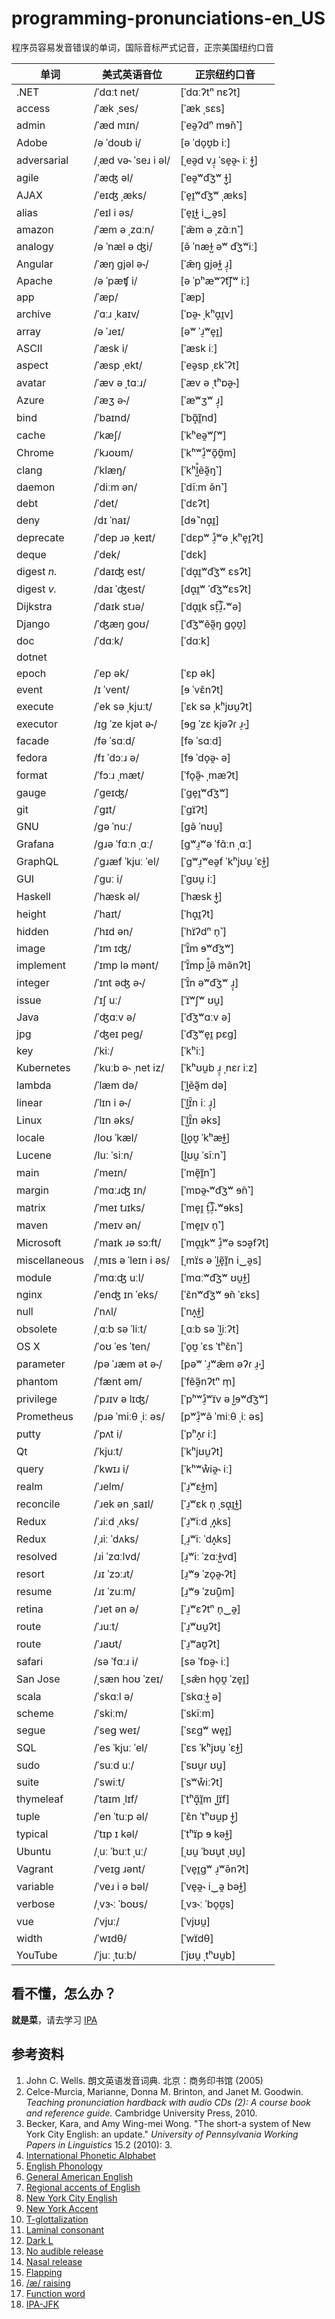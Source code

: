 # programming-pronunciations-en\_US

程序员容易发音错误的单词，国际音标严式记音，正宗美国纽约口音

| 单词 | **美式英语音位** | **正宗纽约口音** |
| ---- | ---------------- | ---------------- |
| .NET | /ˈdɑːt net/ | [ˈdɑːʔtⁿ nɛʔt] |
| access | /ˈæk ˌses/ | [ˈæk ˌsɛs] |
| admin | /ˈæd mɪn/ | [ˈeə̯ʔdⁿ mɘ̃n˺] |
| Adobe | /ə ˈdoʊb i/ | [ə ˈdo̞ʊ̯b iː] |
| adversarial | /ˌæd və˞ ˈseɹ i əl/ | [ˌeə̯d vɹ̠̩ ˈse̞ə̯˞ iː ɫ̺̩] |
| agile | /ˈæʤ əl/ | [ˈeə̯ʷd͡ʒʷ ɫ̺̩] |
| AJAX | /ˈeɪʤ ˌæks/ | [ˈe̞ɪ̯ʷd͡ʒʷ ˌæks] |
| alias | /ˈeɪl i əs/ | [ˈe̞ɪ̯ɫ̺ i‿ə̯s] |
| amazon | /ˈæm ə ˌzɑːn/ | [ˈæ̃m ə ˌzɑ̃ːn˺] |
| analogy | /ə ˈnæl ə ʤi/ | [ə̃ ˈnæɫ̺ əʷ d͡ʒʷiː] |
| Angular | /ˈæŋ gjəl ə˞/ | [ˈæ̃ŋ ɡjəɫ̺ ɹ̠̩] |
| Apache | /ə ˈpæʧ i/ | [ə ˈpʰæʷʔt͡ʃʷ iː] |
| app | /ˈæp/ | [ˈæp] |
| archive | /ˈɑːɹ ˌkaɪv/ | [ˈɒə̯˞ ˌkʰɑ̟ɪ̯v] |
| array | /ə ˈɹeɪ/ | [əʷ ˈɹ̠ʷe̞ɪ̯] |
| ASCII | /ˈæsk i/ | [ˈæsk iː] |
| aspect | /ˈæsp ˌekt/ | [ˈeə̯sp ˌɛk˺ʔt] |
| avatar | /ˈæv ə ˌtɑːɹ/ | [ˈæv ə ˌtʰɒə̯˞] |
| Azure | /ˈæʒ ə˞/ | [ˈæʷʒʷ ɹ̠̩] |
| bind | /ˈbaɪnd/ | [ˈbɑ̟̃ɪ̯̃nd] |
| cache | /ˈkæʃ/ | [ˈkʰeə̯ʷʃʷ] |
| Chrome | /ˈkɹoʊm/ | [ˈkʰʷɹ̠̊ʷõ̞ʊ̯̃m] |
| clang | /ˈklæŋ/ | [ˈkʰl̺̊ẽə̯̃ŋ˺] |
| daemon | /ˈdiːm ən/ | [ˈdĩːm ə̃n˺] |
| debt | /ˈdet/ | [ˈdɛʔt] |
| deny | /dɪ ˈnaɪ/ | [dɘ̃ ˈnɑ̟ɪ̯] |
| deprecate | /ˈdep ɹə ˌkeɪt/ | [ˈdɛpʷ ɹ̠̊ʷə ˌkʰe̞ɪ̯ʔt] |
| deque | /ˈdek/ | [ˈdɛk] |
| digest _n._ | /ˈdaɪʤ est/ | [ˈdɑ̟ɪ̯ʷd͡ʒʷ ɛsʔt] |
| digest _v._ | /daɪ ˈʤest/ | [dɑ̟ɪ̯ʷ ˈd͡ʒʷɛsʔt] |
| Dijkstra | /ˈdaɪk stɹə/ | [ˈdɑ̟ɪ̯k st̠͡ɹ̠̊˔ʷə] |
| Django | /ˈʤæŋ goʊ/ | [ˈd͡ʒʷẽə̯̃ŋ ɡo̞ʊ̯] |
| doc | /ˈdɑːk/ | [ˈdɑːk] |
| dotnet |  |  |
| epoch | /ˈep ək/ | [ˈɛp ək] |
| event | /ɪ ˈvent/ | [ɘ ˈvɛ̃nʔt] |
| execute | /ˈek sə ˌkjuːt/ | [ˈɛk sə ˌkʰjʊu̯ʔt] |
| executor | /ɪg ˈze kjət ə˞/ | [ɘɡ ˈzɛ kjəʔɾ ɹ̠˔̩] |
| facade | /fə ˈsɑːd/ | [fə ˈsɑːd] |
| fedora | /fɪ ˈdɔːɹ ə/ | [fɘ ˈdo̞ə̯˞ ə] |
| format | /ˈfɔːɹ ˌmæt/ | [ˈfo̞ə̯̃˞ ˌmæʔt] |
| gauge | /ˈgeɪʤ/ | [ˈɡe̞ɪ̯ʷd͡ʒʷ] |
| git | /ˈgɪt/ | [ˈɡɪ̈ʔt] |
| GNU | /gə ˈnuː/ | [ɡə̃ ˈnʊu̯] |
| Grafana | /gɹə ˈfɑːn ˌɑː/ | [ɡʷɹ̠ʷə ˈfɑ̃ːn ˌɑː] |
| GraphQL | /ˈgɹæf ˈkjuː ˈel/ | [ˈɡʷɹ̠ʷeə̯f ˈkʰjʊu̯ ˈɛɫ̺] |
| GUI | /ˈguː i/ | [ˈɡʊu̯ iː] |
| Haskell | /ˈhæsk əl/ | [ˈhæsk ɫ̺̩] |
| height | /ˈhaɪt/ | [ˈhɑ̟ɪ̯ʔt] |
| hidden | /ˈhɪd ən/ | [ˈhɪ̈ʔdⁿ n̩˺] |
| image | /ˈɪm ɪʤ/ | [ˈɪ̈̃m ɘʷd͡ʒʷ] |
| implement | /ˈɪmp lə mənt/ | [ˈɪ̈̃mp l̺̊ə̃ mə̃nʔt] |
| integer | /ˈɪnt əʤ ə˞/ | [ˈɪ̈̃n əʷd͡ʒʷ ɹ̠̩] |
| issue | /ˈɪʃ uː/ | [ˈɪ̈ʷʃʷ ʊu̯] |
| Java | /ˈʤɑːv ə/ | [ˈd͡ʒʷɑːv ə] |
| jpg | /ˈʤeɪ peg/ | [ˈd͡ʒʷe̞ɪ̯ pɛɡ] |
| key | /ˈkiː/ | [ˈkʰiː] |
| Kubernetes | /ˈkuːb ə˞ ˌnet iz/ | [ˈkʰʊu̯b ɹ̠̩ ˌnɛɾ iːz] |
| lambda | /ˈlæm də/ | [ˈl̺ẽə̯̃m də] |
| linear | /ˈlɪn i ə˞/ | [ˈl̺ɪ̈̃n iː ɹ̠̩] |
| Linux | /ˈlɪn əks/ | [ˈl̺ɪ̈̃n əks] |
| locale | /loʊ ˈkæl/ | [l̺o̞ʊ̯ ˈkʰæɫ̺] |
| Lucene | /luː ˈsiːn/ | [l̺ʊu̯ ˈsĩːn˺] |
| main | /ˈmeɪn/ | [ˈmẽ̞ɪ̯̃n˺] |
| margin | /ˈmɑːɹʤ ɪn/ | [ˈmɒə̯˞ʷd͡ʒʷ ɘ̃n˺] |
| matrix | /ˈmeɪ tɹɪks/ | [ˈme̞ɪ̯ t̠͡ɹ̠̊˔ʷɘks] |
| maven | /ˈmeɪv ən/ | [ˈme̞ɪ̯v n̩˺] |
| Microsoft | /ˈmaɪk ɹə sɔːft/ | [ˈmɑ̟ɪ̯kʷ ɹ̠̊ʷə sɔə̯fʔt] |
| miscellaneous | /ˌmɪs ə ˈleɪn i əs/ | [ˌmɪ̈s ə ˈl̺ẽ̞ɪ̯̃n i‿ə̯s] |
| module | /ˈmɑːʤ uːl/ | [ˈmɑːʷd͡ʒʷ ʊu̯ɫ̺] |
| nginx | /ˈenʤ ɪn ˈeks/ | [ˈɛ̃nʷd͡ʒʷ ɘ̃n ˈɛks] |
| null | /ˈnʌl/ | [ˈnʌ̟ɫ̺] |
| obsolete | /ˌɑːb sə ˈliːt/ | [ˌɑːb sə ˈl̺iːʔt] |
| OS X | /ˈoʊ ˈes ˈten/ | [ˈo̞ʊ̯ ˈɛs ˈtʰɛ̃n˺] |
| parameter | /pə ˈɹæm ət ə˞/ | [pəʷ ˈɹ̠ʷæ̃m əʔɾ ɹ̠˔̩] |
| phantom | /ˈfænt əm/ | [ˈfẽə̯̃nʔtⁿ m̩] |
| privilege | /ˈpɹɪv ə lɪʤ/ | [ˈpʰʷɹ̠̊ʷɪ̈v ə l̺ɘʷd͡ʒʷ] |
| Prometheus | /pɹə ˈmiːθ ˌiː əs/ | [pʷɹ̠̊ʷə̃ ˈmiːθ ˌiː əs] |
| putty | /ˈpʌt i/ | [ˈpʰʌ̟ɾ iː] |
| Qt | /ˈkjuːt/ | [ˈkʰjʊu̯ʔt] |
| query | /ˈkwɪɹ i/ | [ˈkʰʷẘiə̯˞ iː] |
| realm | /ˈɹelm/ | [ˈɹ̠ʷɛɫ̺m] |
| reconcile | /ˈɹek ən ˌsaɪl/ | [ˈɹ̠ʷɛk n̩ ˌsɑ̟ɪ̯ɫ̺] |
| Redux | /ˈɹiːd ˌʌks/ | [ˈɹ̠ʷiːd ˌʌ̟ks] |
| Redux | /ˌɹiː ˈdʌks/ | [ˌɹ̠ʷiː ˈdʌ̟ks] |
| resolved | /ɹi ˈzɑːlvd/ | [ɹ̠ʷiː ˈzɑːɫ̺vd] |
| resort | /ɹɪ ˈzɔːɹt/ | [ɹ̠ʷɘ ˈzo̞ə̯˞ʔt] |
| resume | /ɹɪ ˈzuːm/ | [ɹ̠ʷɘ ˈzʊ̃ũ̯m] |
| retina | /ˈɹet ən ə/ | [ˈɹ̠ʷɛʔtⁿ n̩‿ə̯] |
| route | /ˈɹuːt/ | [ˈɹ̠ʷʊu̯ʔt] |
| route | /ˈɹaʊt/ | [ˈɹ̠ʷaʊ̯ʔt] |
| safari | /sə ˈfɑːɹ i/ | [sə ˈfɒə̯˞ iː] |
| San Jose | /ˌsæn hoʊ ˈzeɪ/ | [ˌsæ̃n ho̞ʊ̯ ˈze̞ɪ̯] |
| scala | /ˈskɑːl ə/ | [ˈskɑːɫ̺ ə] |
| scheme | /ˈskiːm/ | [ˈskĩːm] |
| segue | /ˈseg weɪ/ | [ˈsɛɡʷ we̞ɪ̯] |
| SQL | /ˈes ˈkjuː ˈel/ | [ˈɛs ˈkʰjʊu̯ ˈɛɫ̺] |
| sudo | /ˈsuːd uː/ | [ˈsʊu̯ɾ ʊu̯] |
| suite | /ˈswiːt/ | [ˈsʷẘiːʔt] |
| thymeleaf | /ˈtaɪm ˌlɪf/ | [ˈtʰɑ̟̃ɪ̯̃m ˌl̺ɪ̈f] |
| tuple | /ˈen ˈtuːp əl/ | [ˈɛ̃n ˈtʰʊu̯p ɫ̺̩] |
| typical | /ˈtɪp ɪ kəl/ | [ˈtʰɪ̈p ɘ kəɫ̺] |
| Ubuntu | /ˌuː ˈbuːt ˌuː/ | [ˌʊu̯ ˈbʊu̯t ˌʊu̯] |
| Vagrant | /ˈveɪg ɹənt/ | [ˈve̞ɪ̯ɡʷ ɹ̠ʷə̃nʔt] |
| variable | /ˈveɹ i ə bəl/ | [ˈve̞ə̯˞ i‿ə̯ bəɫ̺] |
| verbose | /ˌvɜ˞ː ˈboʊs/ | [ˌvɜ˞ː ˈbo̞ʊ̯s] |
| vue | /ˈvjuː/ | [ˈvjʊu̯] |
| width | /ˈwɪdθ/ | [ˈwɪ̈dθ] |
| YouTube | /ˈjuː ˌtuːb/ | [ˈjʊu̯ ˌtʰʊu̯b] |


## 看不懂，怎么办？

**就是菜**，请去学习 [IPA](https://en.wikipedia.org/wiki/International_Phonetic_Alphabet)

## 参考资料

1. John C. Wells. 朗文英语发音词典. 北京：商务印书馆 (2005)
1. Celce-Murcia, Marianne, Donna M. Brinton, and Janet M. Goodwin. _Teaching pronunciation hardback with audio CDs (2): A course book and reference guide._ Cambridge University Press, 2010.
1. Becker, Kara, and Amy Wing-mei Wong. "The short-a system of New York City English: an update." _University of Pennsylvania Working Papers in Linguistics_ 15.2 (2010): 3.
1. [International Phonetic Alphabet](https://en.wikipedia.org/wiki/International_Phonetic_Alphabet)
1. [English Phonology](https://en.wikipedia.org/wiki/English_Phonology)
1. [General American English](https://en.wikipedia.org/wiki/General_American_English)
1. [Regional accents of English](https://en.wikipedia.org/wiki/Regional_accents_of_English)
1. [New York City English](https://en.wikipedia.org/wiki/New_York_City_English)
1. [New York Accent](https://en.wikipedia.org/wiki/New_York_accent)
1. [T-glottalization](https://en.wikipedia.org/wiki/T-glottalization)
1. [Laminal consonant](https://en.wikipedia.org/wiki/Laminal_consonant)
1. [Dark L](https://en.wikipedia.org/wiki/Voiced_dental,_alveolar_and_postalveolar_lateral_approximants#Dark_L)
1. [No audible release](https://en.wikipedia.org/wiki/No_audible_release)
1. [Nasal release](https://en.wikipedia.org/wiki/Nasal_release)
1. [Flapping](https://en.wikipedia.org/wiki/Flapping)
1. [/æ/ raising](https://en.wikipedia.org/wiki//%C3%A6/_raising)
1. [Function word](https://en.wikipedia.org/wiki/Function_word)
1. [IPA-JFK](https://github.com/b1f6c1c4/IPA-JFK)
